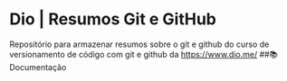 
# Dio | Resumos Git e GitHub

Repositório para armazenar resumos sobre o git e github do curso  de versionamento de código com git e github da https://www.dio.me/
##📚 Documentação
